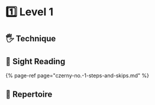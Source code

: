 # 1️⃣ Level 1

## 🖐 Technique







## 🎼 Sight Reading

{% page-ref page="czerny-no.-1-steps-and-skips.md" %}



## 🎹 Repertoire

